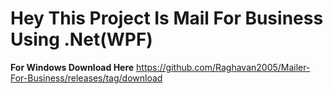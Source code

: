 
# **Hey This Project Is Mail For Business Using .Net(WPF)**

**For Windows Download Here**
https://github.com/Raghavan2005/Mailer-For-Business/releases/tag/download
